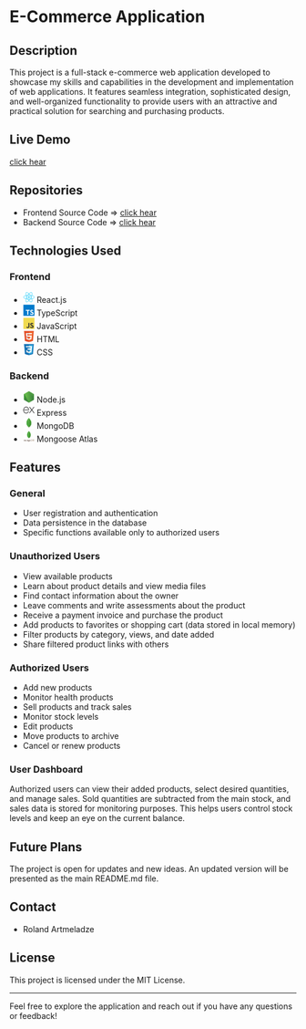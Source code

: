 # E-Commerce Application

## Description
This project is a full-stack e-commerce web application developed to showcase my skills and capabilities in the development and implementation of web applications. It features seamless integration, sophisticated design, and well-organized functionality to provide users with an attractive and practical solution for searching and purchasing products.

## Live Demo
<a href="https://embarrassing-unifor.000webhostapp.com/">click hear</a>

## Repositories
- Frontend Source Code => <a href="https://github.com/rolandiartmeladze/E-Commerce-Application_Frontend">click hear</a>
- Backend Source Code => <a href="https://github.com/rolandiartmeladze/E-Commerce-Application_Backend">click hear</a>
## Technologies Used

### Frontend
<ul>
  <li> <img src="https://raw.githubusercontent.com/devicons/devicon/master/icons/react/react-original.svg" alt="React" width="20" height="20"/>  React.js </li>
  <li> <img src="https://raw.githubusercontent.com/devicons/devicon/master/icons/typescript/typescript-original.svg" alt="TypeScript"  width="20" height="20" />  TypeScript </li>
  <li> <img src="https://raw.githubusercontent.com/devicons/devicon/master/icons/javascript/javascript-original.svg" alt="JavaScript" width="20" height="20"/>  JavaScript </li>
  
  <li> <img src="https://raw.githubusercontent.com/devicons/devicon/master/icons/html5/html5-original.svg" alt="HTML5" width="20" height="20"/>  HTML </li>
  <li> <img src="https://raw.githubusercontent.com/devicons/devicon/master/icons/css3/css3-original.svg" alt="CSS3" width="20" height="20"/> CSS </li>
</ul>

### Backend
<ul>
  <li> <img src="https://raw.githubusercontent.com/devicons/devicon/master/icons/nodejs/nodejs-original.svg" alt="Node.js" width="20" height="20"/> Node.js </li>
  <li> <img src="https://raw.githubusercontent.com/devicons/devicon/master/icons/express/express-original.svg" alt="Express" width="20" height="20"/> Express </li>
  <li> <img src="https://raw.githubusercontent.com/devicons/devicon/master/icons/mongodb/mongodb-original.svg" alt="MongoDB" width="20" height="20"/> MongoDB </li>
  <li> <img src="https://raw.githubusercontent.com/devicons/devicon/master/icons/mongodb/mongodb-original-wordmark.svg" alt="Mongoose" width="20" height="20"/> Mongoose Atlas </li>
</ul>

## Features

### General
- User registration and authentication
- Data persistence in the database
- Specific functions available only to authorized users

### Unauthorized Users
- View available products
- Learn about product details and view media files
- Find contact information about the owner
- Leave comments and write assessments about the product
- Receive a payment invoice and purchase the product
- Add products to favorites or shopping cart (data stored in local memory)
- Filter products by category, views, and date added
- Share filtered product links with others

### Authorized Users
- Add new products
- Monitor health products
- Sell products and track sales
- Monitor stock levels
- Edit products
- Move products to archive
- Cancel or renew products

### User Dashboard
Authorized users can view their added products, select desired quantities, and manage sales. Sold quantities are subtracted from the main stock, and sales data is stored for monitoring purposes. This helps users control stock levels and keep an eye on the current balance.

## Future Plans
The project is open for updates and new ideas. An updated version will be presented as the main README.md file.

## Contact
- Roland Artmeladze


## License
This project is licensed under the MIT License.

---

Feel free to explore the application and reach out if you have any questions or feedback!
